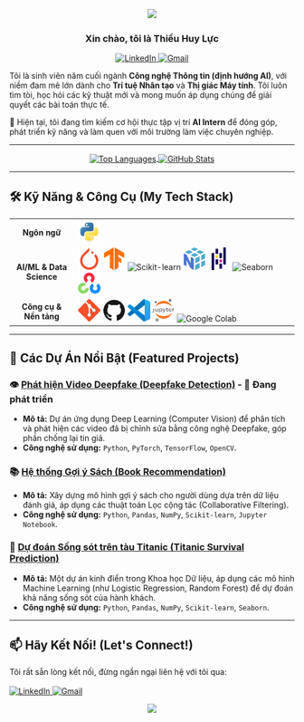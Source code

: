 <p align="center">
  <img src="https://capsule-render.vercel.app/api?type=waving&height=220&color=0:0EA5E9,100:2563EB&text=Xin%20chào,%20mình%20là%20Lực%20👋&fontAlign=50&fontSize=44&fontColor=ffffff&animation=fadeIn" />
</p>

<div align="center">

### **Xin chào, tôi là Thiều Huy Lực**

<p>
  <a href="https://www.linkedin.com/in/huy-lực-53485b335" target="_blank">
    <img src="https://img.shields.io/badge/LinkedIn-0077B5?style=for-the-badge&logo=linkedin&logoColor=white" alt="LinkedIn"/>
  </a>
  <a href="mailto:huyluc323@gmail.com">
    <img src="https://img.shields.io/badge/Gmail-D14836?style=for-the-badge&logo=gmail&logoColor=white" alt="Gmail"/>
  </a>
</p>

</div>

Tôi là sinh viên năm cuối ngành **Công nghệ Thông tin (định hướng AI)**, với niềm đam mê lớn dành cho **Trí tuệ Nhân tạo** và **Thị giác Máy tính**. Tôi luôn tìm tòi, học hỏi các kỹ thuật mới và mong muốn áp dụng chúng để giải quyết các bài toán thực tế.

🎯 Hiện tại, tôi đang tìm kiếm cơ hội thực tập vị trí **AI Intern** để đóng góp, phát triển kỹ năng và làm quen với môi trường làm việc chuyên nghiệp.

---

<p align="center">
  <a href="https://github.com/HuyLuc">
    <img align="center" src="https://github-readme-stats.vercel.app/api/top-langs?username=HuyLuc&show_icons=true&locale=en&layout=compact&theme=vision-friendly-dark" alt="Top Languages" />
  </a>
  <a href="https://github.com/HuyLuc">
    <img align="center" src="https://github-readme-stats.vercel.app/api?username=HuyLuc&show_icons=true&locale=en&theme=vision-friendly-dark&count_private=true" alt="GitHub Stats" />
  </a>
</p>

---

## 🛠️ Kỹ Năng & Công Cụ (My Tech Stack)

<table>
  <tr>
    <td align="center" width="100">
      <b>Ngôn ngữ</b>
    </td>
    <td>
      <img src="https://raw.githubusercontent.com/devicons/devicon/master/icons/python/python-original.svg" alt="Python" width="40" height="40"/>
    </td>
  </tr>
  <tr>
    <td align="center">
      <b>AI/ML & Data Science</b>
    </td>
    <td>
      <img src="https://raw.githubusercontent.com/devicons/devicon/master/icons/pytorch/pytorch-original.svg" alt="PyTorch" width="40" height="40"/>
      <img src="https://raw.githubusercontent.com/devicons/devicon/master/icons/tensorflow/tensorflow-original.svg" alt="TensorFlow" width="40" height="40"/>
      <img src="https://upload.wikimedia.org/wikipedia/commons/0/05/Scikit_learn_logo_small.svg" alt="Scikit-learn" width="40" height="40"/>
      <img src="https://raw.githubusercontent.com/devicons/devicon/master/icons/numpy/numpy-original.svg" alt="NumPy" width="40" height="40"/>
      <img src="https://raw.githubusercontent.com/devicons/devicon/master/icons/pandas/pandas-original.svg" alt="Pandas" width="40" height="40"/>
      <img src="https://seaborn.pydata.org/_images/logo-wide-lightbg.svg" alt="Seaborn" width="80" height="40"/>
      <img src="https://raw.githubusercontent.com/devicons/devicon/master/icons/opencv/opencv-original.svg" alt="OpenCV" width="40" height="40"/>
    </td>
  </tr>
  <tr>
    <td align="center">
      <b>Công cụ & Nền tảng</b>
    </td>
    <td>
      <img src="https://raw.githubusercontent.com/devicons/devicon/master/icons/git/git-original.svg" alt="Git" width="40" height="40"/>
      <img src="https://raw.githubusercontent.com/devicons/devicon/master/icons/github/github-original.svg" alt="GitHub" width="40" height="40"/>
      <img src="https://raw.githubusercontent.com/devicons/devicon/master/icons/vscode/vscode-original.svg" alt="VS Code" width="40" height="40"/>
      <img src="https://raw.githubusercontent.com/devicons/devicon/master/icons/jupyter/jupyter-original-wordmark.svg" alt="Jupyter" width="40" height="40"/>
      <img src="https://img.shields.io/badge/Colab-F9AB00?logo=googlecolab&logoColor=white" alt="Google Colab" width="40" height="40"/>
    </td>
  </tr>
</table>

---

## 🚀 Các Dự Án Nổi Bật (Featured Projects)

### 👁️ [Phát hiện Video Deepfake (Deepfake Detection)](https://github.com/HuyLuc/DeepFake-Detection) - 🚧 Đang phát triển
- **Mô tả:** Dự án ứng dụng Deep Learning (Computer Vision) để phân tích và phát hiện các video đã bị chỉnh sửa bằng công nghệ Deepfake, góp phần chống lại tin giả.
- **Công nghệ sử dụng:** `Python`, `PyTorch`, `TensorFlow`, `OpenCV`.

### 📚 [Hệ thống Gợi ý Sách (Book Recommendation)](https://github.com/HuyLuc/Book-Recommendation)
- **Mô tả:** Xây dựng mô hình gợi ý sách cho người dùng dựa trên dữ liệu đánh giá, áp dụng các thuật toán Lọc cộng tác (Collaborative Filtering).
- **Công nghệ sử dụng:** `Python`, `Pandas`, `NumPy`, `Scikit-learn`, `Jupyter Notebook`.

### 🚢 [Dự đoán Sống sót trên tàu Titanic (Titanic Survival Prediction)](https://github.com/HuyLuc/Titanic-Disaster-Prediction)
- **Mô tả:** Một dự án kinh điển trong Khoa học Dữ liệu, áp dụng các mô hình Machine Learning (như Logistic Regression, Random Forest) để dự đoán khả năng sống sót của hành khách.
- **Công nghệ sử dụng:** `Python`, `Pandas`, `NumPy`, `Scikit-learn`, `Seaborn`.

---

## 📫 Hãy Kết Nối! (Let's Connect!)
<p>
Tôi rất sẵn lòng kết nối, đừng ngần ngại liên hệ với tôi qua:
<br><br>
  <a href="https://www.linkedin.com/in/huy-lực-53485b335" target="_blank">
    <img src="https://img.shields.io/badge/LinkedIn-0077B5?style=for-the-badge&logo=linkedin&logoColor=white" alt="LinkedIn"/>
  </a>
  <a href="mailto:huyluc323@gmail.com">
    <img src="https://img.shields.io/badge/Gmail-D14836?style=for-the-badge&logo=gmail&logoColor=white" alt="Gmail"/>
  </a>
</p>

<p align="center">
  <img src="https://capsule-render.vercel.app/api?type=waving&color=3390FF&height=150&section=footer"/>
</p>

